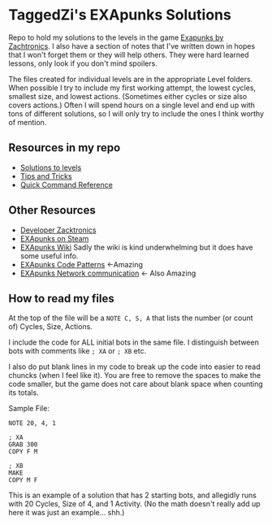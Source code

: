 # TaggedZi's EXApunks Solutions

Repo to hold my solutions to the levels in the game [Exapunks by Zachtronics](https://www.zachtronics.com/exapunks/).  I also have a section of notes that I've written down in hopes that I won't forget them or they will help others. They were hard learned lessons, only look if you don't mind spoilers.  

The files created for individual levels are in the appropriate Level folders. When possible I try to include my first working attempt, the lowest cycles, smallest size, and lowest actions. (Sometimes either cycles or size also covers actions.)  Often I will spend hours on a single level and end up with tons of different solutions, so I will only try to include the ones I think worthy of mention.

## Resources in my repo

- [Solutions to levels](https://github.com/taggedzi/exapunks/tree/main/levels)
- [Tips and Tricks](https://github.com/taggedzi/exapunks/blob/main/notes/tricks.md)
- [Quick Command Reference](https://github.com/taggedzi/exapunks/blob/main/notes/quick_reference.txt)

## Other Resources

- [Developer Zacktronics](https://www.zachtronics.com/)
- [EXApunks on Steam](https://store.steampowered.com/app/716490/EXAPUNKS/)
- [EXApunks Wiki](https://exapunks.fandom.com/wiki/Exapunks_Wiki) Sadly the wiki is kind underwhelming but it does have some useful info.
- [EXApunks Code Patterns](https://journal.3960.org/posts/2018-08-18-code-patterns-for-exapunks/) <-Amazing
- [EXApunks Network communication](https://journal.3960.org/posts/2018-08-22-network-communication-exapunks/) <- Also Amazing

## How to read my files

At the top of the file will be a `NOTE C, S, A` that lists the number (or count of) Cycles, Size, Actions.

I include the code for ALL initial bots in the same file. I distinguish between bots with comments like `; XA` or `; XB` etc.

I also do put blank lines in my code to break up the code into easier to read chuncks (when I feel like it). You are free to remove the spaces to make the code smaller, but the game does not care about blank space when counting its totals.  

Sample File:
```
NOTE 20, 4, 1

; XA
GRAB 300
COPY F M

; XB
MAKE
COPY M F
```
This is an example of a solution that has 2 starting bots, and allegidly runs with 20 Cycles, Size of 4, and 1 Activity. (No the math doesn't really add up here it was just an example... shh.)